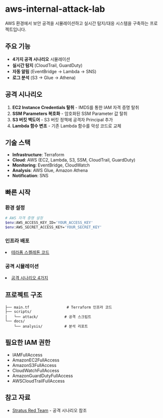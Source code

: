 # aws-internal-attack-lab

AWS 환경에서 보안 공격을 시뮬레이션하고 실시간 탐지/대응 시스템을 구축하는 프로젝트입니다.

## 주요 기능

- **4가지 공격 시나리오** 시뮬레이션
- **실시간 탐지** (CloudTrail, GuardDuty)
- **자동 알림** (EventBridge → Lambda → SNS)
- **로그 분석** (S3 → Glue → Athena)

## 공격 시나리오

1. **EC2 Instance Credentials 탈취** - IMDS를 통한 IAM 자격 증명 탈취
2. **SSM Parameters 복호화** - 암호화된 SSM Parameter 값 탈취
3. **S3 버킷 백도어** - S3 버킷 정책에 공격자 Principal 추가
4. **Lambda 함수 변조** - 기존 Lambda 함수를 악성 코드로 교체

## 기술 스택

- **Infrastructure**: Terraform
- **Cloud**: AWS (EC2, Lambda, S3, SSM, CloudTrail, GuardDuty)
- **Monitoring**: EventBridge, CloudWatch
- **Analysis**: AWS Glue, Amazon Athena
- **Notification**: SNS

## 빠른 시작

### 환경 설정
```bash
# AWS 자격 증명 설정
$env:AWS_ACCESS_KEY_ID='YOUR_ACCESS_KEY'
$env:AWS_SECRET_ACCESS_KEY='YOUR_SECRET_KEY'
```

### 인프라 배포
<li><a href="https://github.com/4ubit-z/aws-internal-attack-lab/tree/dev">테라폼 스켈레톤 코드</a></li>

### 공격 시뮬레이션 
<li><a href="https://github.com/4ubit-z/aws-internal-attack-lab/tree/dev">공격 시나리오 4가지</a></li>

## 프로젝트 구조

```
├── main.tf                 # Terraform 인프라 코드
├── scripts/
│   └── attack/            # 공격 스크립트
└── docs/
    └── analysis/          # 분석 리포트
```

## 필요한 IAM 권한

- IAMFullAccess
- AmazonEC2FullAccess  
- AmazonS3FullAccess
- CloudWatchFullAccess
- AmazonGuardDutyFullAccess
- AWSCloudTrailFullAccess

## 참고 자료

- [Stratus Red Team](https://stratus-red-team.cloud/) - 공격 시나리오 참조

